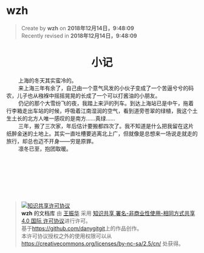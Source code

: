 wzh
===

> Create by **wzh** on **‎2018‎年‎12‎月‎14‎日，‏‎9:48:09**  
> Recently revised in **‎2018‎年‎12‎月‎14‎日，‏‎9:48:09**

# <center>小记</center>
&nbsp;&nbsp;&nbsp;&nbsp;&nbsp;&nbsp;&nbsp;&nbsp;上海的冬天其实蛮冷的。
<br>
&nbsp;&nbsp;&nbsp;&nbsp;&nbsp;&nbsp;&nbsp;&nbsp;来上海三年有余了，自己由一个意气风发的小伙子变成了一个苦逼兮兮的码农，儿子也从襁褓中摇摇晃晃的长成了一个可以打酱油的小朋友。
<br>
&nbsp;&nbsp;&nbsp;&nbsp;&nbsp;&nbsp;&nbsp;&nbsp;仍记的那个大雪纷飞的夜，我踏上来沪的列车。到达上海站已是中午，拖着行李箱走出车站的时候，呼吸着江南湿润的空气，看到道旁苍翠的绿植，我这个土生土长的北方人唯一感叹的是南方……真绿……
<br>
&nbsp;&nbsp;&nbsp;&nbsp;&nbsp;&nbsp;&nbsp;&nbsp;三年，搬了三次家，年后估计要搬都四次了。我不知道是什么把我留在这片纸醉金迷的土地上。其实一直吐槽要逃离北上广，但就像是总想来一场说走就走的旅行，却总也迈不开身——穷是原罪。
<br>
&nbsp;&nbsp;&nbsp;&nbsp;&nbsp;&nbsp;&nbsp;&nbsp;凛冬已至，抱团取暖。

<br>
<br>
<br>
<br>
<br>
<br>

> <a rel="license" href="http://creativecommons.org/licenses/by-nc-sa/4.0/"><img alt="知识共享许可协议" style="border-width:0" src="https://i.creativecommons.org/l/by-nc-sa/4.0/88x31.png" /></a><br /><a xmlns:dct="http://purl.org/dc/terms/" property="dct:title">**wzh** 的文档库</a> 由 <a xmlns:cc="http://creativecommons.org/ns#" href="wzh" property="cc:attributionName" rel="cc:attributionURL">王振华</a> 采用 <a rel="license" href="http://creativecommons.org/licenses/by-nc-sa/4.0/">知识共享 署名-非商业性使用-相同方式共享 4.0 国际 许可协议</a>进行许可。<br />基于<a xmlns:dct="http://purl.org/dc/terms/" href="https://github.com/danygitgit" rel="dct:source">https://github.com/danygitgit</a>上的作品创作。<br />本许可协议授权之外的使用权限可以从 <a xmlns:cc="http://creativecommons.org/ns#" href="https://creativecommons.org/licenses/by-nc-sa/2.5/cn/" rel="cc:morePermissions">https://creativecommons.org/licenses/by-nc-sa/2.5/cn/</a> 处获得。